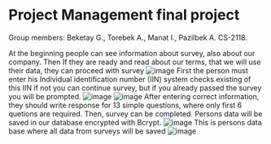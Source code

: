 # Project Management final project
Group members: Beketay G., Torebek A., Manat I., Pazilbek A. CS-2118.


At the beginning people can see information about survey, also about our company. Then If they are ready and read about our terms, that we will use their data, they can proceed with survey
![image](https://github.com/assylbeeeek/pm_final/assets/93948937/fda88740-2d01-4022-90b9-8629995bee20)
First the person must enter his Individual identification number (IIN) system checks existing of this IIN if not you can continue survey, but if you already passed the survey you will be prompted.
![image](https://github.com/assylbeeeek/pm_final/assets/93948937/6efcdd33-91ef-46bd-ac49-a53509da5590)
![image](https://github.com/assylbeeeek/pm_final/assets/93948937/b0c82800-009f-40cc-8a52-ae5aabf24767)
After entering correct information, they should write response for 13 simple questions, where only first 6 quetions are required. Then, survey can be completed. Persons data will be saved in our database encrypted with Bcrypt.
![image](https://github.com/assylbeeeek/pm_final/assets/93948937/a3f4996b-1ca4-4e0c-8da8-45c1655670bd)
This is persons data base where all data from surveys will be saved
![image](https://github.com/assylbeeeek/pm_final/assets/93948937/68e49a68-0d67-410e-babf-1e11d0c57ad4)
